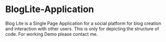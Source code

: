 # BlogLite-Application
 Blog Lite is a Single Page Application for a social platform for blog creation and interaction with other users. This is only for depicting the structure of code. For working Demo please contact me.
